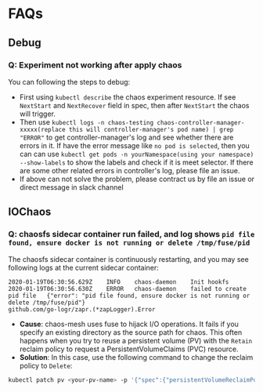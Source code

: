 # FAQs

## Debug

### Q: Experiment not working after apply chaos
You can following the steps to debug:
- First using `kubectl describe` the chaos experiment resource. If see `NextStart`  and `NextRecover`  field in spec, then after `NextStart` the chaos will trigger.
- Then use `kubectl logs -n chaos-testing chaos-controller-manager-xxxxx(replace this will controller-manager's pod name) | grep "ERROR"`  to get controller-manager's log and see whether there are errors in it. If have the error message like `no pod is selected`, then you can can use `kubectl get pods -n yourNamespace(using your namespace) --show-labels` to show the labels and check if it is meet selector. If there are some other related errors in controller's log, please file an issue.
- If above can not solve the problem, please contract us by file an issue or direct message in slack channel

## IOChaos

### Q: chaosfs sidecar container run failed, and log shows `pid file found, ensure docker is not running or delete /tmp/fuse/pid`

The chaosfs sidecar container is continuously restarting, and you may see following logs at the current sidecar container:

```
2020-01-19T06:30:56.629Z	INFO	chaos-daemon	Init hookfs
2020-01-19T06:30:56.630Z	ERROR	chaos-daemon	failed to create pid file	{"error": "pid file found, ensure docker is not running or delete /tmp/fuse/pid"}
github.com/go-logr/zapr.(*zapLogger).Error
```

* **Cause**: chaos-mesh uses fuse to hijack I/O operations. It fails if you specify an existing directory as the source path for chaos. This often happens when you try to reuse a persistent volume (PV) with the `Retain` reclaim policy to request a PersistentVolumeClaims (PVC) resource.
* **Solution**: In this case, use the following command to change the reclaim policy to `Delete`:

```bash
kubectl patch pv <your-pv-name> -p '{"spec":{"persistentVolumeReclaimPolicy":"Delete"}}'
```
